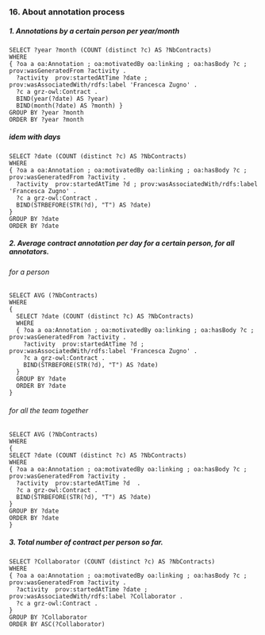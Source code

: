 ### 16. About annotation process

##### 1. Annotations by a certain person per year/month
```sparql
SELECT ?year ?month (COUNT (distinct ?c) AS ?NbContracts)
WHERE 
{ ?oa a oa:Annotation ; oa:motivatedBy oa:linking ; oa:hasBody ?c ; prov:wasGeneratedFrom ?activity .
  ?activity  prov:startedAtTime ?date ; prov:wasAssociatedWith/rdfs:label 'Francesca Zugno' .
  ?c a grz-owl:Contract . 
  BIND(year(?date) AS ?year) 
  BIND(month(?date) AS ?month) }
GROUP BY ?year ?month
ORDER BY ?year ?month
```

##### idem with days
```sparql
SELECT ?date (COUNT (distinct ?c) AS ?NbContracts)
WHERE 
{ ?oa a oa:Annotation ; oa:motivatedBy oa:linking ; oa:hasBody ?c ; prov:wasGeneratedFrom ?activity .
  ?activity  prov:startedAtTime ?d ; prov:wasAssociatedWith/rdfs:label 'Francesca Zugno' .
  ?c a grz-owl:Contract . 
  BIND(STRBEFORE(STR(?d), "T") AS ?date) 
}
GROUP BY ?date
ORDER BY ?date
```

##### 2. Average contract annotation per day for a certain person, for all annotators.

###### for a person 
```sparql
SELECT AVG (?NbContracts)
WHERE
{
  SELECT ?date (COUNT (distinct ?c) AS ?NbContracts)
  WHERE 
  { ?oa a oa:Annotation ; oa:motivatedBy oa:linking ; oa:hasBody ?c ; prov:wasGeneratedFrom ?activity .
    ?activity  prov:startedAtTime ?d ; prov:wasAssociatedWith/rdfs:label 'Francesca Zugno' .
    ?c a grz-owl:Contract . 
    BIND(STRBEFORE(STR(?d), "T") AS ?date) 
  }
  GROUP BY ?date
  ORDER BY ?date
}
```

###### for all the team together
```sparql
SELECT AVG (?NbContracts)
WHERE
{
SELECT ?date (COUNT (distinct ?c) AS ?NbContracts)
WHERE 
{ ?oa a oa:Annotation ; oa:motivatedBy oa:linking ; oa:hasBody ?c ; prov:wasGeneratedFrom ?activity .
  ?activity  prov:startedAtTime ?d  .
  ?c a grz-owl:Contract . 
  BIND(STRBEFORE(STR(?d), "T") AS ?date) 
}
GROUP BY ?date
ORDER BY ?date
}

```

##### 3. Total number of contract per person so far.
```sparql
SELECT ?Collaborator (COUNT (distinct ?c) AS ?NbContracts)
WHERE 
{ ?oa a oa:Annotation ; oa:motivatedBy oa:linking ; oa:hasBody ?c ; prov:wasGeneratedFrom ?activity .
  ?activity  prov:startedAtTime ?date ; prov:wasAssociatedWith/rdfs:label ?Collaborator .
  ?c a grz-owl:Contract . 
}
GROUP BY ?Collaborator 
ORDER BY ASC(?Collaborator)
```
